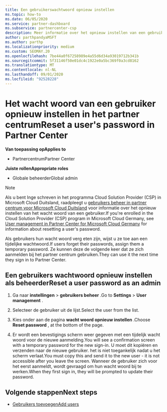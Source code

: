 ```yaml
---
title: Een gebruikerswachtwoord opnieuw instellen
ms.topic: how-to
ms.date: 06/05/2020
ms.service: partner-dashboard
ms.subservice: partnercenter-csp
description: Meer informatie over het opnieuw instellen van een gebruikers wachtwoord in partner centrum. Gebruikers ontvangen een tijdelijk wacht woord wanneer ze zich de volgende keer aanmelden bij het partner centrum.
author: parthpandyaMSFT
ms.author: parthp
ms.localizationpriority: medium
ms.custom: SEOMAY.20
ms.openlocfilehash: 7be44a0f67258989e4a55d6d34a93019712b341b
ms.sourcegitcommit: 5f31146f50e01dc4c1922e0a5bc369f0a3cd8162
ms.translationtype: MT
ms.contentlocale: nl-NL
ms.lasthandoff: 09/01/2020
ms.locfileid: "92528228"
---
```

# <a name="reset-a-users-password-in-partner-center"></a><span data-ttu-id="5c7fe-104">Het wacht woord van een gebruiker opnieuw instellen in het partner centrum</span><span class="sxs-lookup"><span data-stu-id="5c7fe-104">Reset a user's password in Partner Center</span></span>

<span data-ttu-id="5c7fe-105">**Van toepassing op**</span><span class="sxs-lookup"><span data-stu-id="5c7fe-105">**Applies to**</span></span>

- <span data-ttu-id="5c7fe-106">Partnercentrum</span><span class="sxs-lookup"><span data-stu-id="5c7fe-106">Partner Center</span></span>
 
<span data-ttu-id="5c7fe-107">**Juiste rollen**</span><span class="sxs-lookup"><span data-stu-id="5c7fe-107">**Appropriate roles**</span></span>

- <span data-ttu-id="5c7fe-108">Globale beheerder</span><span class="sxs-lookup"><span data-stu-id="5c7fe-108">Global admin</span></span>

> [!NOTE]  
> <span data-ttu-id="5c7fe-109">Als u bent Inge schreven in het programma Cloud Solution Provider (CSP) in Microsoft Cloud Duitsland, raadpleegt u [gebruikers beheer in partner centrum voor Microsoft Cloud Duitsland](user-management-in-partner-center-for-microsoft-cloud-germany.md) voor informatie over het opnieuw instellen van het wacht woord van een gebruiker.</span><span class="sxs-lookup"><span data-stu-id="5c7fe-109">If you're enrolled in the Cloud Solution Provider (CSP) program in Microsoft Cloud Germany, see [User management in Partner Center for Microsoft Cloud Germany](user-management-in-partner-center-for-microsoft-cloud-germany.md) for information about resetting a user's password.</span></span>

<span data-ttu-id="5c7fe-110">Als gebruikers hun wacht woord verg eten zijn, wijst u ze toe aan een tijdelijke wachtwoord.</span><span class="sxs-lookup"><span data-stu-id="5c7fe-110">If users forget their passwords, assign them a temporary password.</span></span> <span data-ttu-id="5c7fe-111">Ze kunnen deze de volgende keer dat ze zich aanmelden bij het partner centrum gebruiken.</span><span class="sxs-lookup"><span data-stu-id="5c7fe-111">They can use it the next time they sign in to Partner Center.</span></span>

## <a name="reset-a-user-password-as-an-admin"></a><span data-ttu-id="5c7fe-112">Een gebruikers wachtwoord opnieuw instellen als beheerder</span><span class="sxs-lookup"><span data-stu-id="5c7fe-112">Reset a user password as an admin</span></span>

1. <span data-ttu-id="5c7fe-113">Ga naar **instellingen** &gt; **gebruikers beheer** .</span><span class="sxs-lookup"><span data-stu-id="5c7fe-113">Go to **Settings** &gt; **User management** .</span></span>

2. <span data-ttu-id="5c7fe-114">Selecteer de gebruiker uit de lijst.</span><span class="sxs-lookup"><span data-stu-id="5c7fe-114">Select the user from the list.</span></span>

3. <span data-ttu-id="5c7fe-115">Kies onder aan de pagina **wacht woord opnieuw instellen** .</span><span class="sxs-lookup"><span data-stu-id="5c7fe-115">Choose **Reset password** , at the bottom of the page.</span></span>

4. <span data-ttu-id="5c7fe-116">Er wordt een bevestigings scherm weer gegeven met een tijdelijk wacht woord voor de nieuwe aanmelding.</span><span class="sxs-lookup"><span data-stu-id="5c7fe-116">You will see a confirmation screen with a temporary password for the new sign-in.</span></span> <span data-ttu-id="5c7fe-117">U moet dit kopiëren en verzenden naar de nieuwe gebruiker. het is niet toegankelijk nadat u het scherm verlaat.</span><span class="sxs-lookup"><span data-stu-id="5c7fe-117">You must copy this and send it to the new user - it is not accessible after you leave the screen.</span></span> <span data-ttu-id="5c7fe-118">Wanneer de gebruiker zich voor het eerst aanmeldt, wordt gevraagd om hun wacht woord bij te werken.</span><span class="sxs-lookup"><span data-stu-id="5c7fe-118">When they first sign in, they will be prompted to update their password.</span></span>

## <a name="next-steps"></a><span data-ttu-id="5c7fe-119">Volgende stappen</span><span class="sxs-lookup"><span data-stu-id="5c7fe-119">Next steps</span></span>

- [<span data-ttu-id="5c7fe-120">Gebruikers toevoegen</span><span class="sxs-lookup"><span data-stu-id="5c7fe-120">Add users</span></span>](create-user-accounts-and-set-permissions.md)